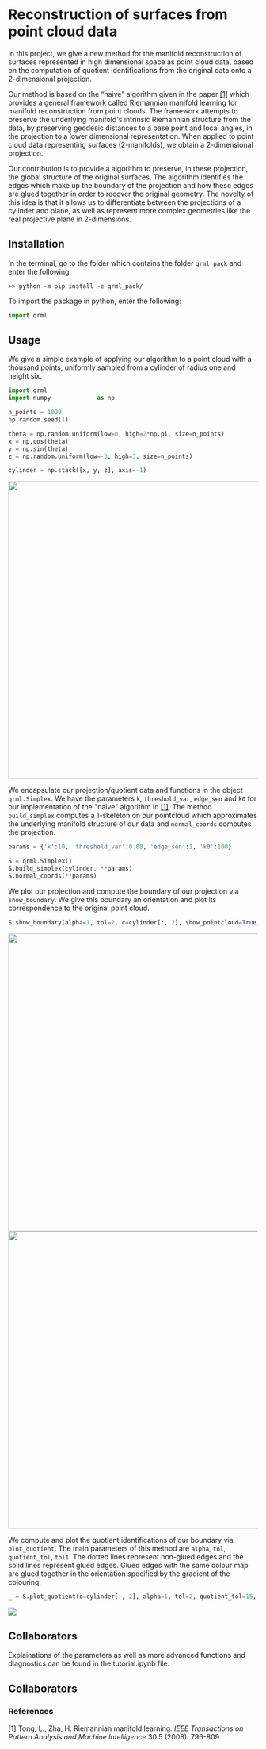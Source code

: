 # Reconstruction of surfaces from point cloud data

In this project, we give a new method for the manifold reconstruction of surfaces represented in high dimensional space as point cloud data, based on the computation of quotient identifications from the original data onto a 2-dimensional projection. 

Our method is based on the “naive” algorithm given in the paper [[1]](#1) which provides a general framework called Riemannian manifold learning for manifold reconstruction from point clouds. The framework attempts to preserve the underlying manifold's intrinsic Riemannian structure from the data,
by preserving geodesic distances to a base point and local angles, in the projection to a lower dimensional representation. When applied to point cloud data representing surfaces (2-manifolds), we obtain a 2-dimensional projection.

Our contribution is to provide a algorithm to preserve, in these projection, the global structure of the original surfaces. The algorithm identifies the edges which make up the boundary of the projection and how these edges are glued together in order to recover the original geometry. The novelty of this idea is that it allows us to differentiate between the projections of a cylinder and plane, as well as represent more complex geometries like the real projective plane in 2-dimensions.

## Installation

In the terminal, go to the folder which contains the folder `qrml_pack` and enter the following:
```console
>> python -m pip install -e qrml_pack/
```
To import the package in python, enter the following:
```python
import qrml
```

## Usage

We give a simple example of applying our algorithm to a point cloud with a thousand points, uniformly sampled from a cylinder of radius one and height six.

```python
import qrml
import numpy             as np

n_points = 1000
np.random.seed(1)

theta = np.random.uniform(low=0, high=2*np.pi, size=n_points)
x = np.cos(theta)
y = np.sin(theta)
z = np.random.uniform(low=-3, high=3, size=n_points)

cylinder = np.stack([x, y, z], axis=-1)
```
<img src="https://github.com/shesturnedtheweansagainstus/quotient_rml/blob/main/images/cylinder.png" width="600" height="600" />

We encapsulate our projection/quotient data and functions in the object `qrml.Simplex`. We have the parameters `k`, `threshold_var`, `edge_sen` and `k0` for our implementation of the "naive" algorithm in [[1]](#1). The method `build_simplex` computes a 1-skeleton on our pointcloud which approximates the underlying manifold structure of our data and `normal_coords` computes the projection.

```python
params = {'k':10, 'threshold_var':0.08, 'edge_sen':1, 'k0':100}

S = qrml.Simplex()
S.build_simplex(cylinder, **params)
S.normal_coords(**params)
```

We plot our projection and compute the boundary of our projection via `show_boundary`. We give this boundary an orientation and plot its correspondence to the original point cloud.

```python
S.show_boundary(alpha=1, tol=2, c=cylinder[:, 2], show_pointcloud=True, **params)
```

<img src="https://github.com/shesturnedtheweansagainstus/quotient_rml/blob/main/images/cylinder_projection.jpeg" width="600" height="600" />
<img src="https://github.com/shesturnedtheweansagainstus/quotient_rml/blob/main/images/cylinder_3d_boundary.jpeg" width="600" height="600"/> 

We compute and plot the quotient identifications of our boundary via `plot_quotient`. The main parameters of this method are `alpha`, `tol`, `quotient_tol`, `tol1`. The dotted lines represent non-glued edges and the solid lines represent glued edges. Glued edges with the same colour map are glued together in the orientation specified by the gradient of the colouring.

```python
_ = S.plot_quotient(c=cylinder[:, 2], alpha=1, tol=2, quotient_tol=15, tol1=5, show_pointcloud=True)
```

<img src="https://github.com/shesturnedtheweansagainstus/quotient_rml/blob/main/images/cylinder_quotient.jpeg" />


## Collaborators

Explainations of the parameters as well as more advanced functions and diagnostics can be found in the tutorial.ipynb file.

## Collaborators


### References
<a id="1">[1]</a> 
Tong, L., Zha, H. Riemannian manifold learning. *IEEE Transactions on Pattern Analysis
and Machine Intelligence* 30.5 (2008): 796-809.
